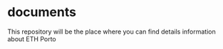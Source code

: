 # documents
This repository will be the place where you can find details information about ETH Porto
